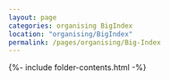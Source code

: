 ```yaml
---
layout: page
categories: organising BigIndex
location: "organising/BigIndex"
permalink: /pages/organising/Big-Index
---
```


{%- include folder-contents.html -%}

